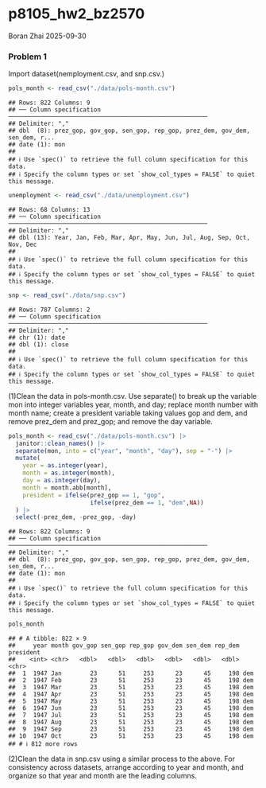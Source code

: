 p8105_hw2_bz2570
================
Boran Zhai
2025-09-30

### Problem 1

Import dataset(nemployment.csv, and snp.csv.)

``` r
pols_month <- read_csv("./data/pols-month.csv")
```

    ## Rows: 822 Columns: 9
    ## ── Column specification ────────────────────────────────────────────────────────
    ## Delimiter: ","
    ## dbl  (8): prez_gop, gov_gop, sen_gop, rep_gop, prez_dem, gov_dem, sen_dem, r...
    ## date (1): mon
    ## 
    ## ℹ Use `spec()` to retrieve the full column specification for this data.
    ## ℹ Specify the column types or set `show_col_types = FALSE` to quiet this message.

``` r
unemployment <- read_csv("./data/unemployment.csv")
```

    ## Rows: 68 Columns: 13
    ## ── Column specification ────────────────────────────────────────────────────────
    ## Delimiter: ","
    ## dbl (13): Year, Jan, Feb, Mar, Apr, May, Jun, Jul, Aug, Sep, Oct, Nov, Dec
    ## 
    ## ℹ Use `spec()` to retrieve the full column specification for this data.
    ## ℹ Specify the column types or set `show_col_types = FALSE` to quiet this message.

``` r
snp <- read_csv("./data/snp.csv")
```

    ## Rows: 787 Columns: 2
    ## ── Column specification ────────────────────────────────────────────────────────
    ## Delimiter: ","
    ## chr (1): date
    ## dbl (1): close
    ## 
    ## ℹ Use `spec()` to retrieve the full column specification for this data.
    ## ℹ Specify the column types or set `show_col_types = FALSE` to quiet this message.

(1)Clean the data in pols-month.csv. Use separate() to break up the
variable mon into integer variables year, month, and day; replace month
number with month name; create a president variable taking values gop
and dem, and remove prez_dem and prez_gop; and remove the day variable.

``` r
pols_month <- read_csv("./data/pols-month.csv") |> 
  janitor::clean_names() |>
  separate(mon, into = c("year", "month", "day"), sep = "-") |>
  mutate(
    year = as.integer(year),
    month = as.integer(month),
    day = as.integer(day),
    month = month.abb[month],
    president = ifelse(prez_gop == 1, "gop", 
                       ifelse(prez_dem == 1, "dem",NA))
  ) |>
  select(-prez_dem, -prez_gop, -day)
```

    ## Rows: 822 Columns: 9
    ## ── Column specification ────────────────────────────────────────────────────────
    ## Delimiter: ","
    ## dbl  (8): prez_gop, gov_gop, sen_gop, rep_gop, prez_dem, gov_dem, sen_dem, r...
    ## date (1): mon
    ## 
    ## ℹ Use `spec()` to retrieve the full column specification for this data.
    ## ℹ Specify the column types or set `show_col_types = FALSE` to quiet this message.

``` r
pols_month
```

    ## # A tibble: 822 × 9
    ##     year month gov_gop sen_gop rep_gop gov_dem sen_dem rep_dem president
    ##    <int> <chr>   <dbl>   <dbl>   <dbl>   <dbl>   <dbl>   <dbl> <chr>    
    ##  1  1947 Jan        23      51     253      23      45     198 dem      
    ##  2  1947 Feb        23      51     253      23      45     198 dem      
    ##  3  1947 Mar        23      51     253      23      45     198 dem      
    ##  4  1947 Apr        23      51     253      23      45     198 dem      
    ##  5  1947 May        23      51     253      23      45     198 dem      
    ##  6  1947 Jun        23      51     253      23      45     198 dem      
    ##  7  1947 Jul        23      51     253      23      45     198 dem      
    ##  8  1947 Aug        23      51     253      23      45     198 dem      
    ##  9  1947 Sep        23      51     253      23      45     198 dem      
    ## 10  1947 Oct        23      51     253      23      45     198 dem      
    ## # ℹ 812 more rows

(2)Clean the data in snp.csv using a similar process to the above. For
consistency across datasets, arrange according to year and month, and
organize so that year and month are the leading columns.
